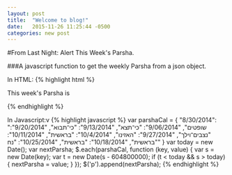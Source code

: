 ```yaml
---
layout: post
title:  "Welcome to blog!"
date:   2015-11-26 11:25:44 -0500
categories: new post
---
```


#From Last Night: Alert This Week's Parsha.

###A javascript function to get the weekly Parsha from a json object.

In HTML:
{% highlight html %}

<p>This week's Parsha is </p>
{% endhighlight %}

In Javascript:v
{% highlight javascript %}
var parshaCal = {
"8/30/2014": "שופטים",
"9/06/2014": "כי־תצא",
"9/13/2014": "כי־תבוא",
"9/20/2014": "נצבים־וילך",
"9/27/2014": "האזינו",
"10/4/2014": "בראשית",
"10/11/2014": "בראשית",
"10/18/2014": "בראשית",
"10/25/2014": "נח"
}
var today = new Date();
var nextParsha;
$.each(parshaCal, function (key, value) {
    var s = new Date(key);
    var t = new Date(s - 604800000);
    if (t < today && s > today) {
        nextParsha = value;
    }
});
$('p').append(nextParsha);
{% endhighlight %}

